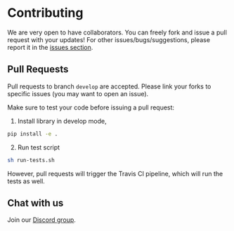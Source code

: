 # Contributing

We are very open to have collaborators. You can freely fork and issue a pull request with your updates!
For other issues/bugs/suggestions, please report it in the [issues section](https://github.com/lucasrodes/whatstk/issues).

## Pull Requests

Pull requests to branch `develop` are accepted. Please link your forks to specific issues (you may want to open an
issue). 


Make sure to test your code before issuing a pull request:

1. Install library in develop mode, 

```bash
pip install -e .
```

2. Run test script

```bash
sh run-tests.sh
```

However, pull requests will trigger the Travis CI pipeline, which will run the tests as well.

## Chat with us

Join our [Discord group](https://discord.gg/KUeeJh).